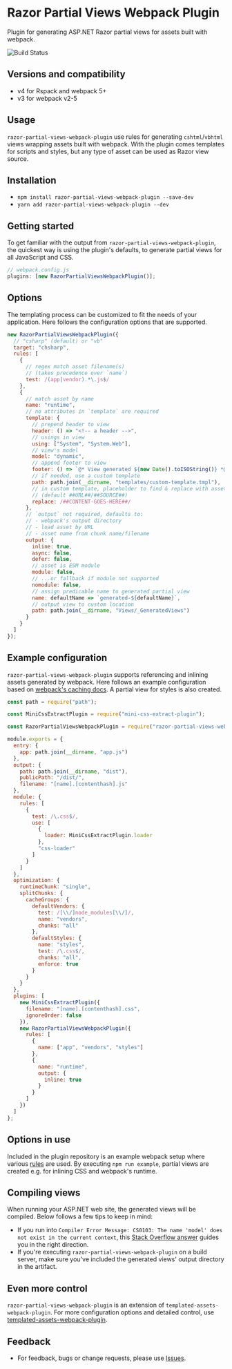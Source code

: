 # Razor Partial Views Webpack Plugin

Plugin for generating ASP.NET Razor partial views for assets built with webpack.

![Build Status](https://github.com/jouni-kantola/razor-partial-views-webpack-plugin/workflows/Node.js%20CI/badge.svg)

## Versions and compatibility

* v4 for Rspack and webpack 5+
* v3 for webpack v2-5

## Usage

`razor-partial-views-webpack-plugin` use rules for generating `cshtml`/`vbhtml` views wrapping assets built with webpack. With the plugin comes templates for scripts and styles, but any type of asset can be used as Razor view source.

## Installation

- `npm install razor-partial-views-webpack-plugin --save-dev`
- `yarn add razor-partial-views-webpack-plugin --dev`

## Getting started

To get familiar with the output from `razor-partial-views-webpack-plugin`, the quickest way is using the plugin's defaults, to generate partial views for all JavaScript and CSS.

```javascript
// webpack.config.js
plugins: [new RazorPartialViewsWebpackPlugin()];
```

## Options

The templating process can be customized to fit the needs of your application. Here follows the configuration options that are supported.

```javascript
new RazorPartialViewsWebpackPlugin({
  // "csharp" (default) or "vb"
  target: "chsharp",
  rules: [
    {
      // regex match asset filename(s)
      // (takes precedence over `name`)
      test: /(app|vendor).*\.js$/
    },
    {
      // match asset by name
      name: "runtime",
      // no attributes in `template` are required
      template: {
        // prepend header to view
        header: () => "<!-- a header -->",
        // usings in view
        using: ["System", "System.Web"],
        // view's model
        model: "dynamic",
        // append footer to view
        footer: () => `@* View generated ${new Date().toISOString()} *@`,
        // if needed, use a custom template
        path: path.join(__dirname, "templates/custom-template.tmpl"),
        // in custom template, placeholder to find & replace with asset
        // (default ##URL##/##SOURCE##)
        replace: /##CONTENT-GOES-HERE##/
      },
      // `output` not required, defaults to:
      // - webpack's output directory
      // - load asset by URL
      // - asset name from chunk name/filename
      output: {
        inline: true,
        async: false,
        defer: false,
        // asset is ESM module
        module: false,
        // ...or fallback if module not supported
        nomodule: false,
        // assign predicable name to generated partial view
        name: defaultName => `generated-${defaultName}`,
        // output view to custom location
        path: path.join(__dirname, "Views/_GeneratedViews")
      }
    }
  ]
});
```

## Example configuration

`razor-partial-views-webpack-plugin` supports referencing and inlining assets generated by webpack. Here follows an example configuration based on [webpack's caching docs](https://webpack.js.org/guides/caching/). A partial view for styles is also created.

```javascript
const path = require("path");

const MiniCssExtractPlugin = require("mini-css-extract-plugin");

const RazorPartialViewsWebpackPlugin = require("razor-partial-views-webpack-plugin");

module.exports = {
  entry: {
    app: path.join(__dirname, "app.js")
  },
  output: {
    path: path.join(__dirname, "dist"),
    publicPath: "/dist/",
    filename: "[name].[contenthash].js"
  },
  module: {
    rules: [
      {
        test: /\.css$/,
        use: [
          {
            loader: MiniCssExtractPlugin.loader
          },
          "css-loader"
        ]
      }
    ]
  },
  optimization: {
    runtimeChunk: "single",
    splitChunks: {
      cacheGroups: {
        defaultVendors: {
          test: /[\\/]node_modules[\\/]/,
          name: "vendors",
          chunks: "all"
        },
        defaultStyles: {
          name: "styles",
          test: /\.css$/,
          chunks: "all",
          enforce: true
        }
      }
    }
  },
  plugins: [
    new MiniCssExtractPlugin({
      filename: "[name].[contenthash].css",
      ignoreOrder: false
    }),
    new RazorPartialViewsWebpackPlugin({
      rules: [
        {
          name: ["app", "vendors", "styles"]
        },
        {
          name: "runtime",
          output: {
            inline: true
          }
        }
      ]
    })
  ]
};
```

## Options in use

Included in the plugin repository is an example webpack setup where various [rules](https://github.com/jouni-kantola/razor-partial-views-webpack-plugin/blob/master/example/razor-partial-views-config.js) are used. By executing `npm run example`, partial views are created e.g. for inlining CSS and webpack's runtime.

## Compiling views

When running your ASP.NET web site, the generated views will be compiled. Below follows a few tips to keep in mind:

- If you run into `Compiler Error Message: CS0103: The name 'model' does not exist in the current context`, this [Stack Overflow answer](https://stackoverflow.com/a/19696998) guides you in the right direction.
- If you're executing `razor-partial-views-webpack-plugin` on a build server, make sure you've included the generated views' output directory in the artifact.

## Even more control

`razor-partial-views-webpack-plugin` is an extension of `templated-assets-webpack-plugin`. For more configuration options and detailed control, use [templated-assets-webpack-plugin](https://github.com/jouni-kantola/templated-assets-webpack-plugin).

## Feedback

- For feedback, bugs or change requests, please use [Issues](https://github.com/jouni-kantola/razor-partial-views-webpack-plugin/issues).
